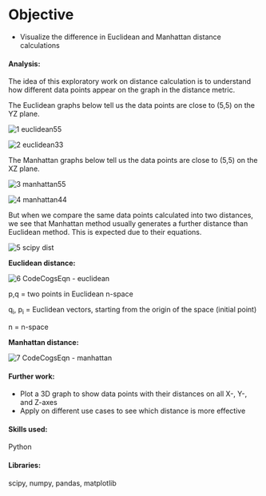 # Objective
- Visualize the difference in Euclidean and Manhattan distance calculations


#### Analysis:
The idea of this exploratory work on distance calculation is to understand how different data points appear on the graph in the distance metric.

The Euclidean graphs below tell us the data points are close to (5,5) on the YZ plane.

![1 euclidean55](https://user-images.githubusercontent.com/36130927/121603064-37408a80-ca16-11eb-9e96-8164f57ead08.png)

![2 euclidean33](https://user-images.githubusercontent.com/36130927/121603068-3871b780-ca16-11eb-9f0b-6b6a4ff35c16.png)


The Manhattan graphs below tell us the data points are close to (5,5) on the XZ plane.

![3 manhattan55](https://user-images.githubusercontent.com/36130927/121603074-390a4e00-ca16-11eb-86e5-eccc5597f587.png)

![4 manhattan44](https://user-images.githubusercontent.com/36130927/121603075-39a2e480-ca16-11eb-8bec-e3229770ae5a.png)


But when we compare the same data points calculated into two distances, we see that Manhattan method usually generates a further distance than Euclidean method.
This is expected due to their equations.

![5 scipy dist](https://user-images.githubusercontent.com/36130927/121603076-3a3b7b00-ca16-11eb-8ce0-0a8ef46d5adf.png)


****Euclidean distance:****

![6 CodeCogsEqn - euclidean](https://user-images.githubusercontent.com/36130927/121604860-4ffe6f80-ca19-11eb-8734-69d169d09164.gif)

p,q	=	two points in Euclidean n-space

q<sub>i</sub>, p<sub>i</sub>	=	Euclidean vectors, starting from the origin of the space (initial point)

n	=	n-space



****Manhattan distance:****

![7 CodeCogsEqn - manhattan](https://user-images.githubusercontent.com/36130927/121604873-542a8d00-ca19-11eb-9f77-00e55caa1b5d.gif)






#### Further work:
- Plot a 3D graph to show data points with their distances on all X-, Y-, and Z-axes
- Apply on different use cases to see which distance is more effective


#### Skills used:
Python


#### Libraries:
scipy, numpy, pandas, matplotlib
